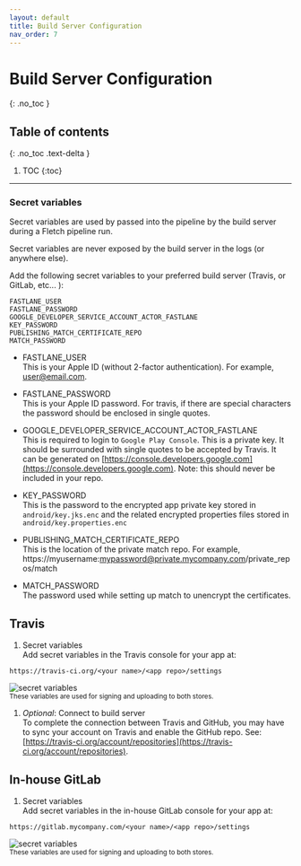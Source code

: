 ```yaml
---
layout: default
title: Build Server Configuration
nav_order: 7
---
```


# Build Server Configuration
{: .no_toc }

## Table of contents
{: .no_toc .text-delta }

1. TOC
{:toc}

---

### Secret variables 
Secret variables are used by passed into the pipeline by the build server during a Fletch pipeline run. 

Secret variables are never exposed by the build server in the logs (or anywhere else).
 
Add the following secret variables to your preferred build server (Travis, or GitLab, etc... ):

```
FASTLANE_USER
FASTLANE_PASSWORD
GOOGLE_DEVELOPER_SERVICE_ACCOUNT_ACTOR_FASTLANE
KEY_PASSWORD
PUBLISHING_MATCH_CERTIFICATE_REPO
MATCH_PASSWORD
```
    
* FASTLANE_USER  
This is your Apple ID (without 2-factor authentication). For example, user@email.com.
    
* FASTLANE_PASSWORD  
This is your Apple ID password. For travis, if there are special characters the password should be enclosed in single quotes.
        
* GOOGLE_DEVELOPER_SERVICE_ACCOUNT_ACTOR_FASTLANE  
This is required to login to `Google Play Console`. This is a private key. It should be surrounded with single quotes to be accepted by Travis. It can be generated on [https://console.developers.google.com](https://console.developers.google.com). Note: this should never be included in your repo.
        
* KEY_PASSWORD  
This is the password to the encrypted app private key stored in `android/key.jks.enc` and the related encrypted properties files stored in `android/key.properties.enc`
        
* PUBLISHING_MATCH_CERTIFICATE_REPO  
This is the location of the private match repo. For example, https://myusername:mypassword@private.mycompany.com/private_repos/match
     
* MATCH_PASSWORD  
The password used while setting up match to unencrypt the certificates.

## Travis
1. Secret variables  
Add secret variables in the Travis console for your app at:
```
https://travis-ci.org/<your name>/<app repo>/settings
```
![secret variables](../../assets/images/travis_secret_env.png)  
<small>These variables are used for signing and uploading to both stores.</small>

1. _Optional_: Connect to build server  
To complete the connection between Travis and GitHub, you may have to sync your account on Travis and enable the GitHub repo. See: [https://travis-ci.org/account/repositories](https://travis-ci.org/account/repositories).


## In-house GitLab
1. Secret variables  
Add secret variables in the in-house GitLab console for your app at:
```
https://gitlab.mycompany.com/<your name>/<app repo>/settings
```

![secret variables](../../assets/images/gitlab_inhouse_secret_env.png)  
<small>These variables are used for signing and uploading to both stores.</small>